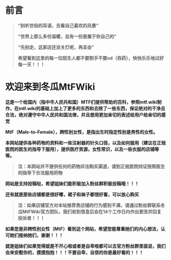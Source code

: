# 前言

> **“别听世俗的耳语，去看自己喜欢的风景”**
>
> **“世界上那么多份温暖，总有一份是属于你自己的”**
>
> **“先别走，这家店还没关灯呢，再呆会”**
>
> **希望看到这里的每一位陌生人都不要割手不要od（吞药），快快乐乐地过好每一天！！！**

# 欢迎来到冬瓜MtFWiki

**这是一个给国内（指中华人民共和国）MTF们提供帮助的百科，参照mtf.wiki制作，在mtf.wiki的基础上加上了更多的东西和去除了一些东西，保证绝对的干净且合法，绝对遵守中华人民共和国法律，并且想用更加亲切的表述给用户给亲切的感觉**

**MtF（Male-to-Female），跨性别女性，是指出生时指定性别是男性的女性。**

**本网站提供各种药物的资料和一些注射器的针头口径，以及如何服用（建议在正规医院的医生的指导下服用），提供医疗资源，女性常识，以及一些衣服的店铺等等。**

> **注：本网站并不提供任何的药物非法购买渠道，请到正规医院持证按照医生的指导下合法服用药物**

**网站是支持投稿哒，希望姐妹们能积极加入粉丝群积极投稿哦！！！**

**还有就是那些店铺都是很好嘟，裙子和袜子都很好看，可以放心购买**

> **注：如果店铺官方对本站推荐贵店铺的行为感到不满，请通过粉丝群联系冬瓜MtFWiki官方团队，我们收到信息后会在14个工作日内作出更改并回复投诉者！！！**

**如果您是非跨性别女性（MtF）看到这个网站，希望您能尊重她们的内心想法，认可她们接纳她们，谢谢！！！**

**就是姐妹们如果觉得就是不开心啦或者是自卑啦都可以去官方粉丝群里面说，我们会来安慰你的，摸摸抱抱！！！不要自卑，自信的你是最好看的！！！**